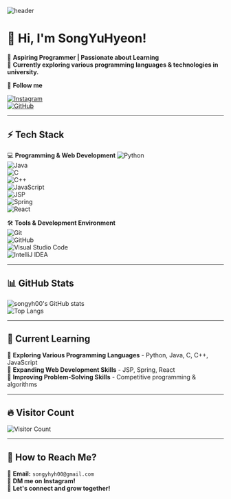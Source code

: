 <!-- 헤더 이미지 -->
![header](https://capsule-render.vercel.app/api?type=waving&color=gradient&height=200&section=header&text=Welcome!&fontSize=50)

# 👋 Hi, I'm **SongYuHyeon**!  
🌱 **Aspiring Programmer | Passionate about Learning**  
🚀 **Currently exploring various programming languages & technologies in university.**  

🔗 **Follow me** 

[![Instagram](https://img.shields.io/badge/Instagram-E4405F?style=flat-square&logo=Instagram&logoColor=white)](https://www.instagram.com/yh_s00/)  
[![GitHub](https://img.shields.io/badge/GitHub-181717?style=flat-square&logo=GitHub&logoColor=white)](https://github.com/songyh00)  

---

## ⚡ **Tech Stack**
💻 **Programming & Web Development**
![Python](https://img.shields.io/badge/Python-3776AB?style=flat-square&logo=Python&logoColor=white)  
![Java](https://img.shields.io/badge/Java-007396?style=flat-square&logo=Java&logoColor=white)  
![C](https://img.shields.io/badge/C-00599C?style=flat-square&logo=C&logoColor=white)  
![C++](https://img.shields.io/badge/C++-00599C?style=flat-square&logo=C%2B%2B&logoColor=white)  
![JavaScript](https://img.shields.io/badge/JavaScript-F7DF1E?style=flat-square&logo=JavaScript&logoColor=black)  
![JSP](https://img.shields.io/badge/JSP-007396?style=flat-square&logo=java&logoColor=white)  
![Spring](https://img.shields.io/badge/Spring-6DB33F?style=flat-square&logo=Spring&logoColor=white)  
![React](https://img.shields.io/badge/React-61DAFB?style=flat-square&logo=React&logoColor=black)  

🛠 **Tools & Development Environment**  
![Git](https://img.shields.io/badge/Git-F05032?style=flat-square&logo=Git&logoColor=white)  
![GitHub](https://img.shields.io/badge/GitHub-181717?style=flat-square&logo=GitHub&logoColor=white)  
![Visual Studio Code](https://img.shields.io/badge/VS%20Code-007ACC?style=flat-square&logo=VisualStudioCode&logoColor=white)  
![IntelliJ IDEA](https://img.shields.io/badge/IntelliJ%20IDEA-000000?style=flat-square&logo=IntelliJ-IDEA&logoColor=white)  

---

## 📊 **GitHub Stats**
![songyh00's GitHub stats](https://github-readme-stats.vercel.app/api?username=songyh00&show_icons=true&theme=radical)  
![Top Langs](https://github-readme-stats.vercel.app/api/top-langs/?username=songyh00&layout=compact&theme=radical)  

---

## 🚀 **Current Learning**
🔹 **Exploring Various Programming Languages** - Python, Java, C, C++, JavaScript  
🔹 **Expanding Web Development Skills** - JSP, Spring, React  
🔹 **Improving Problem-Solving Skills** - Competitive programming & algorithms  

---

## 🔥 **Visitor Count**
![Visitor Count](https://komarev.com/ghpvc/?username=songyh00&color=brightgreen)  

---

## 🎯 **How to Reach Me?**  
💌 **Email:** `songyhyh00@gmail.com`  
💬 **DM me on Instagram!**  
🚀 **Let's connect and grow together!**  
